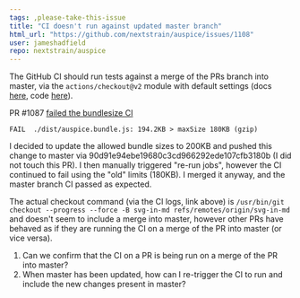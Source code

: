 ```yaml
---
tags: ,please-take-this-issue
title: "CI doesn't run against updated master branch"
html_url: "https://github.com/nextstrain/auspice/issues/1108"
user: jameshadfield
repo: nextstrain/auspice
---
```


The GitHub CI should run tests against a merge of the PRs branch into master, via the `actions/checkout@v2` module with default settings (docs [here](https://github.com/actions/checkout), code [here](https://github.com/nextstrain/auspice/blob/master/.github/workflows/ci.yaml#L66)). 

PR #1087 [failed the bundlesize CI](https://github.com/nextstrain/auspice/pull/1087/checks?check_run_id=647790106)
```
FAIL  ./dist/auspice.bundle.js: 194.2KB > maxSize 180KB (gzip) 
```

I decided to update the allowed bundle sizes to 200KB and pushed this change to master via 90d91e94ebe19680c3cd966292ede107cfb3180b (I did not touch this PR). I then manually triggered "re-run jobs", however the CI continued to fail using the "old" limits (180KB). I merged it anyway, and the master branch CI passed as expected.

The actual checkout command (via the CI logs, link above) is `/usr/bin/git checkout --progress --force -B svg-in-md refs/remotes/origin/svg-in-md` and doesn't seem to include a merge into master, however other PRs have behaved as if they are running the CI on a merge of the PR into master (or vice versa). 

1) Can we confirm that the CI on a PR is being run on a merge of the PR into master?
2) When master has been updated, how can I re-trigger the CI to run and include the new changes present in master?
